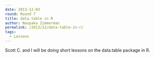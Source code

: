 ```yaml
---
date: 2013-12-03
round: Round 7
title: data.table in R
author: Naupaka Zimmerman
permalink: /2013/12/data-table-in-r/
tags:
  - Lessons
---
```

Scott C. and I will be doing short lessons on the data.table package in R.
